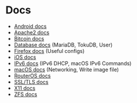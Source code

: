 # Docs

- [Android docs](android)
- [Apache2 docs](apache2)
- [Bitcoin docs](bitcoin)
- [Database docs](db) (MariaDB, TokuDB, User)
- [Firefox docs](firefox) (Useful configs)
- [iOS docs](ios)
- [IPv6 docs](ipv6) (IPv6 DHCP, macOS IPv6 Commands)
- [macOS docs](macos) (Networking, Write image file)
- [RouterOS docs](routeros)
- [SSL/TLS docs](tls)
- [X11 docs](x11)
- [ZFS docs](zfs)
